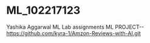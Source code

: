 # ML_102217123
Yashika Aggarwal ML Lab assignments
ML PROJECT-- https://github.com/kyra-1/Amzon-Reviews-with-AI.git
